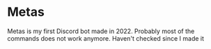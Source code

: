 # Metas
Metas is my first Discord bot made in 2022. Probably most of the commands does not work anymore. Haven't checked since I made it
